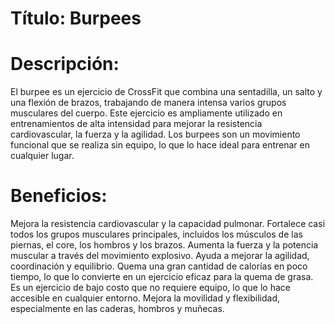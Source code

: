 # Título: Burpees

# Descripción:
El burpee es un ejercicio de CrossFit que combina una sentadilla, un salto y una flexión de brazos, trabajando de manera intensa varios grupos musculares del cuerpo. Este ejercicio es ampliamente utilizado en entrenamientos de alta intensidad para mejorar la resistencia cardiovascular, la fuerza y la agilidad. Los burpees son un movimiento funcional que se realiza sin equipo, lo que lo hace ideal para entrenar en cualquier lugar.


# Beneficios:

Mejora la resistencia cardiovascular y la capacidad pulmonar.
Fortalece casi todos los grupos musculares principales, incluidos los músculos de las piernas, el core, los hombros y los brazos.
Aumenta la fuerza y la potencia muscular a través del movimiento explosivo.
Ayuda a mejorar la agilidad, coordinación y equilibrio.
Quema una gran cantidad de calorías en poco tiempo, lo que lo convierte en un ejercicio eficaz para la quema de grasa.
Es un ejercicio de bajo costo que no requiere equipo, lo que lo hace accesible en cualquier entorno.
Mejora la movilidad y flexibilidad, especialmente en las caderas, hombros y muñecas.